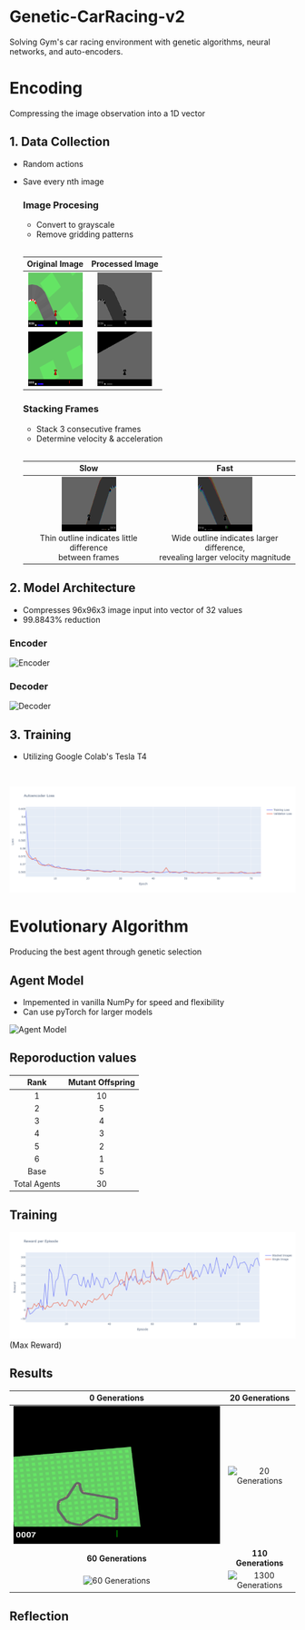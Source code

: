 # Genetic-CarRacing-v2
Solving Gym's car racing environment with genetic algorithms, neural networks, and auto-encoders.

# Encoding
Compressing the image observation into a 1D vector

## 1. Data Collection
- Random actions
- Save every nth image
  ### Image Procesing
  - Convert to grayscale
  - Remove gridding patterns
  <br>

  | Original Image | Processed Image |
  | :----------------: | :----------------: |
  | ![Original Image 1](media/original1.png) | ![Processed Image 1](media/processed1.png) |
  | ![Original Image 2](media/original2.png) | ![Processed Image 2](media/processed2.png) |




  ### Stacking Frames
  - Stack 3 consecutive frames
  - Determine velocity & acceleration
  
  <br>
  
  | Slow | Fast |
  | :----------------: | :----------------: |
  | ![Slow Stacked](media/slow_stacked.png) <br>Thin outline indicates little difference <br> between frames| ![Fast Stacked](media/fast_stacked.png) <br>Wide outline indicates larger difference, <br> revealing  larger velocity magnitude|

## 2. Model Architecture
- Compresses 96x96x3 image input into vector of 32 values
- 99.8843% reduction
### Encoder
![Encoder](media/.png)

### Decoder
![Decoder](media/.png)

  
## 3. Training
- Utilizing Google Colab's Tesla T4
<br>

![Loss Graph](media/loss_chart.png)

# Evolutionary Algorithm
Producing the best agent through genetic selection

## Agent Model
  - Impemented in vanilla NumPy for speed and flexibility
  - Can use pyTorch for larger models

![Agent Model](media/.png)



## Reporoduction values

Rank   | Mutant Offspring
| :------------: | :-------------: |
|1      |        10        |
|2      |        5         |
|3      |        4         |
|4      |        3         |
|5      |        2         |
|6      |        1         |
|Base      |        5         |
|Total Agents      |        30         |




## Training
![Max Reward Graph](media/reward_chart.png)
(Max Reward)

## Results

| <center>**0 Generations**</center> | <center>**20 Generations**</center> |
| :------------: | :-------------: |
| ![0 Generations](media/runs/test1.gif) | ![20 Generations](media/runs/test20.gif) |
| <center>**60 Generations**</center> | <center>**110 Generations**</center> |
| ![60 Generations](media/runs/test50.gif) | ![1300 Generations](media/runs/test130.gif) |



## Reflection


  

